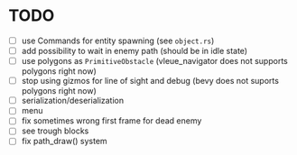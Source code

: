 # TODO

- [ ] use Commands for entity spawning (see `object.rs`)
- [ ] add possibility to wait in enemy path (should be in idle state)
- [ ] use polygons as `PrimitiveObstacle` (vleue_navigator does not supports polygons right now)
- [ ] stop using gizmos for line of sight and debug (bevy does not suports polygons right now)
- [ ] serialization/deserialization
- [ ] menu
- [ ] fix sometimes wrong first frame for dead enemy
- [ ] see trough blocks
- [ ] fix path_draw() system
